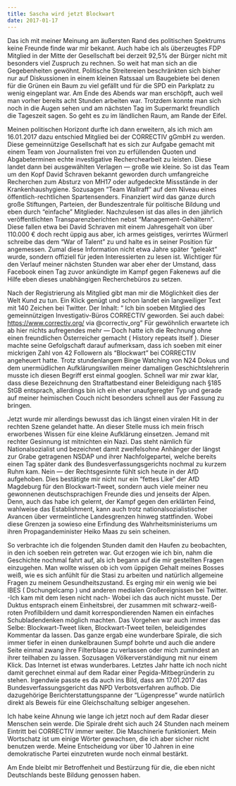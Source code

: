 ```yaml
---
title: Sascha wird jetzt Blockwart
date: 2017-01-17
---
```


Das ich mit meiner Meinung am äußersten Rand des politischen Spektrums keine Freunde finde war mir bekannt. Auch habe ich als überzeugtes FDP Mitglied in der Mitte der Gesellschaft bei derzeit 92,5% der Bürger nicht mit besonders viel Zuspruch zu rechnen. So weit hat man sich an die Gegebenheiten gewöhnt. Politische Streitereien beschränkten sich bisher nur auf Diskussionen in einem kleinen Ratssaal um Baugebiete bei denen für die Grünen ein Baum zu viel gefällt und für die SPD ein Parkplatz zu wenig eingeplant war. Am Ende des Abends war man erschöpft, auch weil man vorher bereits acht Stunden arbeiten war. Trotzdem konnte man sich noch in die Augen sehen und am nächsten Tag im Supermarkt freundlich die Tageszeit sagen. So geht es zu im ländlichen Raum, am Rande der Eifel.

Meinen politischen Horizont durfte ich dann erweitern, als ich mich am 16.01.2017 dazu entschied Mitglied bei der CORRECTIV gGmbH zu werden. Diese gemeinnützige Gesellschaft hat es sich zur Aufgabe gemacht mit einem Team von Journalisten frei von zu erfüllenden Quoten und Abgabeterminen echte investigative Recherchearbeit zu leisten. Diese landet dann bei ausgewählten Verlagen — große wie kleine. So ist das Team um den Kopf David Schraven bekannt geworden durch umfangreiche Recherchen zum Absturz von MH17 oder aufgedeckte Missstände in der Krankenhaushygiene. Sozusagen “Team Wallraff” auf dem Niveau eines öffentlich-rechtlichen Spartensenders. Finanziert wird das ganze durch große Stiftungen, Parteien, der Bundeszentrale für politische Bildung und eben durch “einfache” Mitglieder. Nachzulesen ist das alles in den jährlich veröffentlichten Transparenzberichten nebst “Management-Gehältern”. Diese fallen etwa bei David Schraven mit einem Jahresgehalt von über 110.000 € doch recht üppig aus aber, ich armes geistiges, verirrtes Würmerl schreibe das dem “War of Talent” zu und halte es in seiner Position für angemessen. Zumal diese Information nicht etwa Jahre später “geleakt” wurde, sondern offiziell für jeden Interessierten zu lesen ist. Wichtiger für den Verlauf meiner nächsten Stunden war aber eher der Umstand, dass Facebook einen Tag zuvor ankündigte im Kampf gegen Fakenews auf die Hilfe eben dieses unabhängigen Recherchebüros zu setzen.

Nach der Registrierung als Mitglied gibt man mir die Möglichkeit dies der Welt Kund zu tun. Ein Klick genügt und schon landet ein langweiliger Text mit 140 Zeichen bei Twitter. Der Inhalt: “ Ich bin soeben Mitglied des gemeinnützigen Investigativ-Büros CORRECTIV geworden. Sei auch dabei: https://www.correctiv.org/ via @correctiv_org” Für gewöhnlich erwartete ich ab hier nichts aufregendes mehr — Doch hatte ich die Rechnung ohne einen freundlichen Österreicher gemacht ( History repeats itself ). Dieser machte seine Gefolgschaft darauf aufmerksam, dass ich soeben mit einer mickrigen Zahl von 42 Followern als “Blockwart” bei CORRECTIV angeheuert hatte. Trotz stundenlangem Binge Watching von N24 Dokus und dem unermüdlichen Aufklärungswillen meiner damaligen Geschichtslehrerin musste ich diesen Begriff erst einmal googlen. Schnell war mir zwar klar, dass diese Bezeichnung den Straftatbestand einer Beleidigung nach §185 StGB entsprach, allerdings bin ich ein eher unaufgeregter Typ und gerade auf meiner heimischen Couch nicht besonders schnell aus der Fassung zu bringen.

Jetzt wurde mir allerdings bewusst das ich längst einen viralen Hit in der rechten Szene gelandet hatte. An dieser Stelle muss ich mein frisch erworbenes Wissen für eine kleine Aufklärung einsetzen. Jemand mit rechter Gesinnung ist mitnichten ein Nazi. Das steht nämlich für Nationalsozialist und bezeichnet damit zweifelsohne Anhänger der längst zur Grabe getragenen NSDAP und ihrer Nachfolgepartei, welche bereits einen Tag später dank des Bundesverfassungsgerichts nochmal zu kurzem Ruhm kam. Nein — der Rechtsgesinnte fühlt sich heute in der AfD aufgehoben. Dies bestätigte mir nicht nur ein “fettes Like” der AfD Magdeburg für den Blockwart-Tweet, sondern auch viele meiner neu gewonnenen deutschsprachigen Freunde dies und jenseits der Alpen. Denn, auch das habe ich gelernt, der Kampf gegen den erklärten Feind, wahlweise das Establishment, kann auch trotz nationalsozialistischer Avancen über vermeintliche Landesgrenzen hinweg stattfinden. Wobei diese Grenzen ja sowieso eine Erfindung des Wahrheitsministeriums um ihren Propagandeminister Heiko Maas zu sein scheinen.

So verbrachte ich die folgenden Stunden damit den Haufen zu beobachten, in den ich soeben rein getreten war. Gut erzogen wie ich bin, nahm die Geschichte nochmal fahrt auf, als ich begann auf die mir gestellten Fragen einzugehen. Man wollte wissen ob ich vom üppigen Gehalt meines Bosses weiß, wie es sich anfühlt für die Stasi zu arbeiten und natürlich allgemeine Fragen zu meinem Gesundheitszustand. Es erging mir ein wenig wie bei IBES ( Dschungelcamp ) und anderen medialen Großereignissen bei Twitter. -Ich kam mit dem lesen nicht nach- Wobei ich das auch nicht musste. Der Duktus entsprach einem Einheitsbrei, der zusammen mit schwarz-weiß-roten Profilbildern und damit korrespondierenden Namen ein einfaches Schubladendenken möglich machten. Das Vorgehen war auch immer das Selbe: Blockwart-Tweet liken, Blockwart-Tweet teilen, beleidigendes Kommentar da lassen. Das ganze ergab eine wunderbare Spirale, die sich immer tiefer in einen dunkelbraunen Sumpf bohrte und auch die andere Seite einmal zwang ihre Filterblase zu verlassen oder mich zumindest an ihrer teilhaben zu lassen. Sozusagen Völkerverständigung mit nur einem Klick. Das Internet ist etwas wunderbares. Letztes Jahr hatte ich noch nicht damit gerechnet einmal auf dem Radar einer Pegida-Mitbegründerin zu stehen. Irgendwie passte es da auch ins Bild, dass am 17.01.2017 das Bundesverfassungsgericht das NPD Verbotsverfahren aufhob. Die dazugehörige Berichterstattungspanne der “Lügenpresse” wurde natürlich direkt als Beweis für eine Gleichschaltung selbiger angesehen.

Ich habe keine Ahnung wie lange ich jetzt noch auf dem Radar dieser Menschen sein werde. Die Spirale dreht sich auch 24 Stunden nach meinem Eintritt bei CORRECTIV immer weiter. Die Maschinerie funktioniert. Mein Wortschatz ist um einige Wörter gewachsen, die ich aber sicher nicht benutzen werde. Meine Entscheidung vor über 10 Jahren in eine demokratische Partei einzutreten wurde noch einmal bestärkt.

Am Ende bleibt mir Betroffenheit und Bestürzung für die, die eben nicht Deutschlands beste Bildung genossen haben.